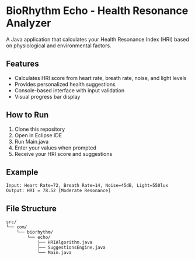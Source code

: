 # BioRhythm Echo - Health Resonance Analyzer

A Java application that calculates your Health Resonance Index (HRI) based on physiological and environmental factors.

## Features
- Calculates HRI score from heart rate, breath rate, noise, and light levels
- Provides personalized health suggestions
- Console-based interface with input validation
- Visual progress bar display

## How to Run
1. Clone this repository
2. Open in Eclipse IDE
3. Run Main.java
4. Enter your values when prompted
5. Receive your HRI score and suggestions

## Example
```
Input: Heart Rate=72, Breath Rate=14, Noise=45dB, Light=550lux
Output: HRI = 78.52 [Moderate Resonance]
```

## File Structure
```
src/
└── com/
    └── biorhythm/
        └── echo/
            ├── HRIAlgorithm.java
            ├── SuggestionsEngine.java
            └── Main.java
```
